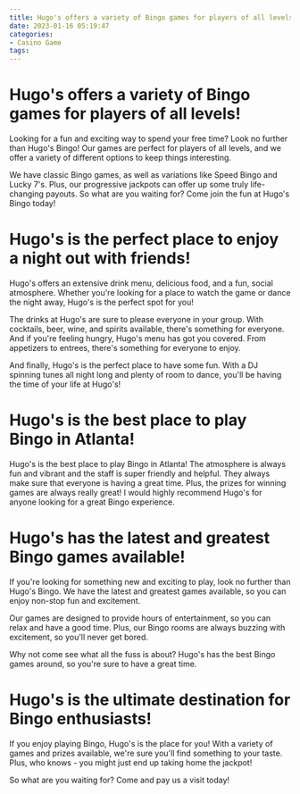```yaml
---
title: Hugo's offers a variety of Bingo games for players of all levels!
date: 2023-01-16 05:19:47
categories:
- Casino Game
tags:
---
```



#  Hugo's offers a variety of Bingo games for players of all levels!

Looking for a fun and exciting way to spend your free time? Look no further than Hugo's Bingo! Our games are perfect for players of all levels, and we offer a variety of different options to keep things interesting.

We have classic Bingo games, as well as variations like Speed Bingo and Lucky 7's. Plus, our progressive jackpots can offer up some truly life-changing payouts. So what are you waiting for? Come join the fun at Hugo's Bingo today!

#  Hugo's is the perfect place to enjoy a night out with friends!

Hugo's offers an extensive drink menu, delicious food, and a fun, social atmosphere. Whether you're looking for a place to watch the game or dance the night away, Hugo's is the perfect spot for you!

The drinks at Hugo's are sure to please everyone in your group. With cocktails, beer, wine, and spirits available, there's something for everyone. And if you're feeling hungry, Hugo's menu has got you covered. From appetizers to entrees, there's something for everyone to enjoy.

And finally, Hugo's is the perfect place to have some fun. With a DJ spinning tunes all night long and plenty of room to dance, you'll be having the time of your life at Hugo's!

#  Hugo's is the best place to play Bingo in Atlanta!

Hugo's is the best place to play Bingo in Atlanta! The atmosphere is always fun and vibrant and the staff is super friendly and helpful. They always make sure that everyone is having a great time. Plus, the prizes for winning games are always really great! I would highly recommend Hugo's for anyone looking for a great Bingo experience.

#  Hugo's has the latest and greatest Bingo games available!

If you're looking for something new and exciting to play, look no further than Hugo's Bingo. We have the latest and greatest games available, so you can enjoy non-stop fun and excitement.

Our games are designed to provide hours of entertainment, so you can relax and have a good time. Plus, our Bingo rooms are always buzzing with excitement, so you'll never get bored.

Why not come see what all the fuss is about? Hugo's has the best Bingo games around, so you're sure to have a great time.

#  Hugo's is the ultimate destination for Bingo enthusiasts!

If you enjoy playing Bingo, Hugo's is the place for you! With a variety of games and prizes available, we're sure you'll find something to your taste. Plus, who knows - you might just end up taking home the jackpot!

So what are you waiting for? Come and pay us a visit today!